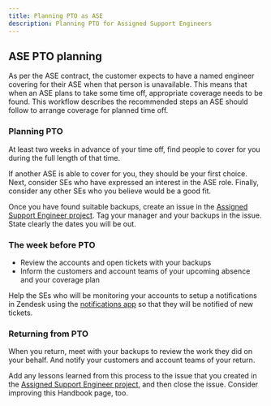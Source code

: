```yaml
---
title: Planning PTO as ASE
description: Planning PTO for Assigned Support Engineers
---
```


## ASE PTO planning

As per the ASE contract, the customer expects to have a named engineer covering
for their ASE when that person is unavailable. This means that when an ASE
plans to take some time off, appropriate coverage needs to be found. This
workflow describes the recommended steps an ASE should follow to arrange
coverage for planned time off.

### Planning PTO

At least two weeks in advance of your time off, find people to cover for you
during the full length of that time.

If another ASE is able to cover for you, they should be your first choice. Next,
consider SEs who have expressed an interest in the ASE role. Finally, consider
any other SEs who you believe would be a good fit.

Once you have found suitable backups, create an issue in the
[Assigned Support Engineer project](https://gitlab.com/gitlab-com/support/assigned-support-engineers/-/issues).
Tag your manager and your backups in the issue. State clearly the dates you
will be out.

### The week before PTO

- Review the accounts and open tickets with your backups
- Inform the customers and account teams of your upcoming absence and your
  coverage plan

Help the SEs who will be monitoring your accounts to setup a notifications in
Zendesk using the [notifications app](/handbook/support/readiness/operations/docs/zendesk/apps/global-apps/#notifications-app)
so that they will be notified of new tickets.

### Returning from PTO

When you return, meet with your backups to review the work they did on your
behalf. And notify your customers and account teams of your return.

Add any lessons learned from this process to the issue that you created in the
[Assigned Support Engineer project](https://gitlab.com/gitlab-com/support/assigned-support-engineers/-/issues),
and then close the issue. Consider improving this Handbook page, too.
